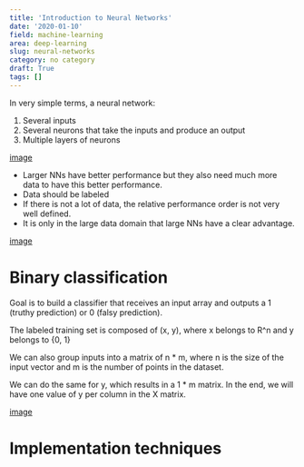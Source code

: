 ```yaml
---
title: 'Introduction to Neural Networks'
date: '2020-01-10'
field: machine-learning
area: deep-learning
slug: neural-networks
category: no category
draft: True
tags: []
---
```


In very simple terms, a neural network:

1. Several inputs
2. Several neurons that take the inputs and produce an output
3. Multiple layers of neurons

[image](./assets/neural-network-introduction.png)

- Larger NNs have better performance but they also need much more data to have this better performance.
- Data should be labeled
- If there is not a lot of data, the relative performance order is not very well defined.
- It is only in the large data domain that large NNs have a clear advantage.

[image](./assets/neural-network-performance.png)

# Binary classification

Goal is to build a classifier that receives an input array and outputs a 1 (truthy prediction) or 0
(falsy prediction).

The labeled training set is composed of (x, y), where x belongs to R^n and y belongs to {0, 1}

We can also group inputs into a matrix of n \* m, where n is the size of the input vector and m
is the number of points in the dataset.

We can do the same for y, which results in a 1 \* m matrix. In the end, we will have one value of
y per column in the X matrix.

[image](./assets/neural-network-notation.png)

# Implementation techniques
